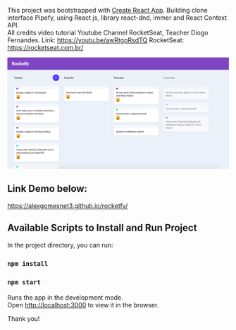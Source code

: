 This project was bootstrapped with [Create React App](https://github.com/facebook/create-react-app).
Building clone interface Pipefy, using React js, library react-dnd, immer and React Context API.</br>
All credits video tutorial
Youtube Channel RocketSeat, Teacher Diogo Fernandes.
Link: https://youtu.be/awRtgpRsdTQ
RocketSeat: https://rocketseat.com.br/ 

<p align="center">
  <img src="src/img/RocketFy.png" alt="Rocketfy - Rocketseat Project Challenge" width="1200">
</p>

## Link Demo below:
https://alexgomesnet3.github.io/rocketfy/

## Available Scripts to Install and Run Project

In the project directory, you can run:

### `npm install`
### `npm start`

Runs the app in the development mode.<br>
Open [http://localhost:3000](http://localhost:3000) to view it in the browser.

Thank you!
